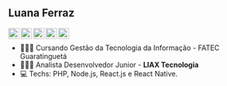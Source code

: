 ## Luana Ferraz 

<a href="https://www.linkedin.com/in/luana-ferraz-b384b713b/">
  <img align="left" alt="Luana Linkdein" width="22px" src="https://cdn.jsdelivr.net/npm/simple-icons@v3/icons/linkedin.svg" />
</a>
<a href="https://github.com/luanaferraz">
  <img align="left" alt="Luana Github" width="22px" src="https://cdn.jsdelivr.net/npm/simple-icons@v3/icons/github.svg" />
</a>
<a href="https://t.me/luanaferraz">
  <img align="left" alt="Luana Telegram" width="22px" src="https://cdn.jsdelivr.net/npm/simple-icons@v3/icons/telegram.svg" />
</a>
<a href="https://api.whatsapp.com/send?phone=5512981102400">
  <img align="left" alt="Luana WhatsApp" width="22px" src="https://cdn.jsdelivr.net/npm/simple-icons@3.1.0/icons/whatsapp.svg" />
</a>
<a href="mailto:luanarufino94@gmail.com">
  <img align="left" alt="Luana Gmail" width="22px" src="https://cdn.jsdelivr.net/npm/simple-icons@3.1.0/icons/gmail.svg" />
</a>
<br />

- 👩🏻‍🎓 Cursando Gestão da Tecnologia da Informação - FATEC Guaratinguetá
- 👩🏻‍💻 Analista Desenvolvedor Junior - **LIAX Tecnologia**
- 💻 Techs: PHP, Node.js, React.js e React Native.

